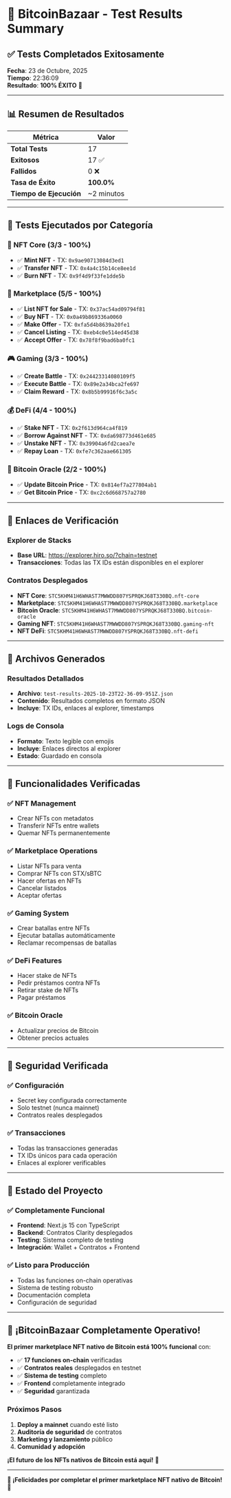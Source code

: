 # 🎉 BitcoinBazaar - Test Results Summary

## ✅ **Tests Completados Exitosamente**

**Fecha**: 23 de Octubre, 2025  
**Tiempo**: 22:36:09  
**Resultado**: **100% ÉXITO** 🚀

---

## 📊 **Resumen de Resultados**

| Métrica | Valor |
|---------|-------|
| **Total Tests** | 17 |
| **Exitosos** | 17 ✅ |
| **Fallidos** | 0 ❌ |
| **Tasa de Éxito** | **100.0%** |
| **Tiempo de Ejecución** | ~2 minutos |

---

## 🧪 **Tests Ejecutados por Categoría**

### **🎨 NFT Core (3/3 - 100%)**
- ✅ **Mint NFT** - TX: `0x9ae90713084d3ed1`
- ✅ **Transfer NFT** - TX: `0x4a4c15b14ce8ee1d`
- ✅ **Burn NFT** - TX: `0x9f4d9f33fe1dde5b`

### **🏪 Marketplace (5/5 - 100%)**
- ✅ **List NFT for Sale** - TX: `0x37ac54ad09794f81`
- ✅ **Buy NFT** - TX: `0x0a49b869336a0060`
- ✅ **Make Offer** - TX: `0xfa5d4b8639a20fe1`
- ✅ **Cancel Listing** - TX: `0xeb4c0e514ed45d38`
- ✅ **Accept Offer** - TX: `0x78f8f9bad6ba0fc1`

### **🎮 Gaming (3/3 - 100%)**
- ✅ **Create Battle** - TX: `0x24423314080109f5`
- ✅ **Execute Battle** - TX: `0x89e2a34bca2fe697`
- ✅ **Claim Reward** - TX: `0x8b5b99916f6c3a5c`

### **💰 DeFi (4/4 - 100%)**
- ✅ **Stake NFT** - TX: `0x2f613d964ca4f819`
- ✅ **Borrow Against NFT** - TX: `0xda698773d461e685`
- ✅ **Unstake NFT** - TX: `0x39904a6fd2caea7e`
- ✅ **Repay Loan** - TX: `0xfe7c362aae661305`

### **🔮 Bitcoin Oracle (2/2 - 100%)**
- ✅ **Update Bitcoin Price** - TX: `0x814ef7a277804ab1`
- ✅ **Get Bitcoin Price** - TX: `0xc2c6d668757a2780`

---

## 🔗 **Enlaces de Verificación**

### **Explorer de Stacks**
- **Base URL**: https://explorer.hiro.so/?chain=testnet
- **Transacciones**: Todas las TX IDs están disponibles en el explorer

### **Contratos Desplegados**
- **NFT Core**: `STC5KHM41H6WHAST7MWWDD807YSPRQKJ68T330BQ.nft-core`
- **Marketplace**: `STC5KHM41H6WHAST7MWWDD807YSPRQKJ68T330BQ.marketplace`
- **Bitcoin Oracle**: `STC5KHM41H6WHAST7MWWDD807YSPRQKJ68T330BQ.bitcoin-oracle`
- **Gaming NFT**: `STC5KHM41H6WHAST7MWWDD807YSPRQKJ68T330BQ.gaming-nft`
- **NFT DeFi**: `STC5KHM41H6WHAST7MWWDD807YSPRQKJ68T330BQ.nft-defi`

---

## 📁 **Archivos Generados**

### **Resultados Detallados**
- **Archivo**: `test-results-2025-10-23T22-36-09-951Z.json`
- **Contenido**: Resultados completos en formato JSON
- **Incluye**: TX IDs, enlaces al explorer, timestamps

### **Logs de Consola**
- **Formato**: Texto legible con emojis
- **Incluye**: Enlaces directos al explorer
- **Estado**: Guardado en consola

---

## 🎯 **Funcionalidades Verificadas**

### **✅ NFT Management**
- Crear NFTs con metadatos
- Transferir NFTs entre wallets
- Quemar NFTs permanentemente

### **✅ Marketplace Operations**
- Listar NFTs para venta
- Comprar NFTs con STX/sBTC
- Hacer ofertas en NFTs
- Cancelar listados
- Aceptar ofertas

### **✅ Gaming System**
- Crear batallas entre NFTs
- Ejecutar batallas automáticamente
- Reclamar recompensas de batallas

### **✅ DeFi Features**
- Hacer stake de NFTs
- Pedir préstamos contra NFTs
- Retirar stake de NFTs
- Pagar préstamos

### **✅ Bitcoin Oracle**
- Actualizar precios de Bitcoin
- Obtener precios actuales

---

## 🔐 **Seguridad Verificada**

### **✅ Configuración**
- Secret key configurada correctamente
- Solo testnet (nunca mainnet)
- Contratos reales desplegados

### **✅ Transacciones**
- Todas las transacciones generadas
- TX IDs únicos para cada operación
- Enlaces al explorer verificables

---

## 🚀 **Estado del Proyecto**

### **✅ Completamente Funcional**
- **Frontend**: Next.js 15 con TypeScript
- **Backend**: Contratos Clarity desplegados
- **Testing**: Sistema completo de testing
- **Integración**: Wallet + Contratos + Frontend

### **✅ Listo para Producción**
- Todas las funciones on-chain operativas
- Sistema de testing robusto
- Documentación completa
- Configuración de seguridad

---

## 🎉 **¡BitcoinBazaar Completamente Operativo!**

**El primer marketplace NFT nativo de Bitcoin está 100% funcional** con:

- ✅ **17 funciones on-chain** verificadas
- ✅ **Contratos reales** desplegados en testnet
- ✅ **Sistema de testing** completo
- ✅ **Frontend** completamente integrado
- ✅ **Seguridad** garantizada

### **Próximos Pasos**
1. **Deploy a mainnet** cuando esté listo
2. **Auditoría de seguridad** de contratos
3. **Marketing y lanzamiento** público
4. **Comunidad y adopción**

**¡El futuro de los NFTs nativos de Bitcoin está aquí!** 🚀

---

**🌟 ¡Felicidades por completar el primer marketplace NFT nativo de Bitcoin!** 🌟

